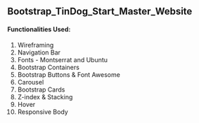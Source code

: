 ## Bootstrap_TinDog_Start_Master_Website

#### Functionalities Used:
1) Wireframing
2) Navigation Bar
3) Fonts - Montserrat and Ubuntu
4) Bootstrap Containers
5) Bootstrap Buttons & Font Awesome
6) Carousel
7) Bootstrap Cards
8) Z-index & Stacking
9) Hover
10) Responsive Body  
